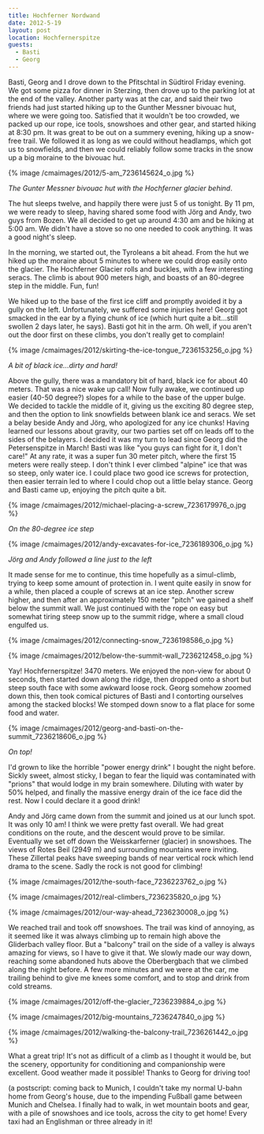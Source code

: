 ```yaml
---
title: Hochferner Nordwand
date: 2012-5-19
layout: post
location: Hochfernerspitze
guests:
  - Basti
  - Georg
---
```


Basti, Georg and I drove down to the Pfitschtal in Südtirol Friday evening.
We got some pizza for dinner in Sterzing, then drove up to the parking
lot at the end of the valley. Another party was at the car, and said their
two friends had just started hiking up to the Gunther Messner bivouac hut,
where we were going too. Satisfied that it wouldn't be too crowded, we
packed up our rope, ice tools, snowshoes and other gear, and started hiking
at 8:30 pm. It was great to be out on a summery evening, hiking up a snow-free
trail. We followed it as long as we could without headlamps, which got
us to snowfields, and then we could reliably follow some tracks in the
snow up a big moraine to the bivouac hut.
  
  
{% image /cmaimages/2012/5-am_7236145624_o.jpg %}
  
_The Gunter Messner bivouac hut with the Hochferner glacier behind_.
  
  
The hut sleeps twelve, and happily there were just 5 of us tonight. By
11 pm, we were ready to sleep, having shared some food with Jörg and Andy,
two guys from Bozen. We all decided to get up around 4:30 am and be hiking
at 5:00 am. We didn't have a stove so no one needed to cook anything. It
was a good night's sleep.
  
  
In the morning, we started out, the Tyroleans a bit ahead. From the hut
we hiked up the moraine about 5 minutes to where we could drop easily onto
the glacier. The Hochferner Glacier rolls and buckles, with a few interesting
seracs. The climb is about 900 meters high, and boasts of an 80-degree
step in the middle. Fun, fun!
  
  
We hiked up to the base of the first ice cliff and promptly avoided it
by a gully on the left. Unfortunately, we suffered some injuries here!
Georg got smacked in the ear by a flying chunk of ice (which hurt quite
a bit...still swollen 2 days later, he says). Basti got hit in the arm.
Oh well, if you aren't out the door first on these climbs, you don't really
get to complain!
  
  
{% image /cmaimages/2012/skirting-the-ice-tongue_7236153256_o.jpg %}
  
_A bit of black ice...dirty and hard!_
  
  
Above the gully, there was a mandatory bit of hard, black ice for about
40 meters. That was a nice wake up call! Now fully awake, we continued
up easier (40-50 degree?) slopes for a while to the base of the upper bulge.
We decided to tackle the middle of it, giving us the exciting 80 degree
step, and then the option to link snowfields between blank ice and seracs.
We set a belay beside Andy and Jörg, who apologized for any ice chunks!
Having learned our lessons about gravity, our two parties set off on leads
off to the sides of the belayers. I decided it was my turn to lead since
Georg did the Petersenspitze in March! Basti was like "you guys can fight
for it, I don't care!" At any rate, it was a super fun 30 meter pitch,
where the first 15 meters were really steep. I don't think I ever climbed
"alpine" ice that was so steep, only water ice. I could place two good
ice screws for protection, then easier terrain led to where I could chop
out a little belay stance. Georg and Basti came up, enjoying the pitch
quite a bit.
  
  
{% image /cmaimages/2012/michael-placing-a-screw_7236179976_o.jpg %}
  
_On the 80-degree ice step_
  
  
{% image /cmaimages/2012/andy-excavates-for-ice_7236189306_o.jpg %}
  
_Jörg and Andy followed a line just to the left_
  
  
It made sense for me to continue, this time hopefully as a simul-climb,
trying to keep some amount of protection in. I went quite easily in snow
for a while, then placed a couple of screws at an ice step. Another screw
higher, and then after an approximately 150 meter "pitch" we gained a shelf
below the summit wall. We just continued with the rope on easy but somewhat
tiring steep snow up to the summit ridge, where a small cloud engulfed
us.
  
  
{% image /cmaimages/2012/connecting-snow_7236198586_o.jpg %}
  
{% image /cmaimages/2012/below-the-summit-wall_7236212458_o.jpg %}
  
  
Yay! Hochfernerspitze! 3470 meters. We enjoyed the non-view for about
0 seconds, then started down along the ridge, then dropped onto a short
but steep south face with some awkward loose rock. Georg somehow zoomed
down this, then took comical pictures of Basti and I contorting ourselves
among the stacked blocks! We stomped down snow to a flat place for some
food and water.
  
  
{% image /cmaimages/2012/georg-and-basti-on-the-summit_7236218606_o.jpg %}
  
_On top!_
  
  
I'd grown to like the horrible "power energy drink" I bought the night
before. Sickly sweet, almost sticky, I began to fear the liquid was contaminated
with "prions" that would lodge in my brain somewhere. Diluting with water
by 50% helped, and finally the massive energy drain of the ice face did
the rest. Now I could declare it a good drink!
  
  
Andy and Jörg came down from the summit and joined us at our lunch spot.
It was only 10 am! I think we were pretty fast overall. We had great conditions
on the route, and the descent would prove to be similar. Eventually we
set off down the Weisskarferner (glacier) in snowshoes. The views of Rotes
Beil (2949 m) and surrounding mountains were inviting. These Zillertal
peaks have sweeping bands of near vertical rock which lend drama to the
scene. Sadly the rock is not good for climbing!
  
  
{% image /cmaimages/2012/the-south-face_7236223762_o.jpg %}
  
{% image /cmaimages/2012/real-climbers_7236235820_o.jpg %}
  
{% image /cmaimages/2012/our-way-ahead_7236230008_o.jpg %}
  
  
We reached trail and took off snowshoes. The trail was kind of annoying,
as it seemed like it was always climbing up to remain high above the Gliderbach
valley floor. But a "balcony" trail on the side of a valley is always amazing
for views, so I have to give it that. We slowly made our way down, reaching
some abandoned huts above the Oberbergbach that we climbed along the night
before. A few more minutes and we were at the car, me trailing behind to
give me knees some comfort, and to stop and drink from cold streams.
  
  
{% image /cmaimages/2012/off-the-glacier_7236239884_o.jpg %}
  
{% image /cmaimages/2012/big-mountains_7236247840_o.jpg %}
  
{% image /cmaimages/2012/walking-the-balcony-trail_7236261442_o.jpg %}
  
  
What a great trip! It's not as difficult of a climb as I thought it would
be, but the scenery, opportunity for conditioning and companionship were
excellent. Good weather made it possible! Thanks to Georg for driving too!
  
  
(a postscript: coming back to Munich, I couldn't take my normal U-bahn
home from Georg's house, due to the impending Fußball game between Munich
and Chelsea. I finally had to walk, in wet mountain boots and gear, with
a pile of snowshoes and ice tools, across the city to get home! Every taxi
had an Englishman or three already in it!

